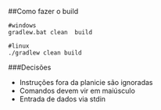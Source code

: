 
##Como fazer o build
```
#windows
gradlew.bat clean  build

#linux
./gradlew clean build
```

###Decisões

- Instruções fora da planicie são ignoradas
- Comandos devem vir em maiúsculo
- Entrada de dados via stdin